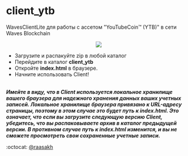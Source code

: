 # client_ytb

WavesClientLite для работы с ассетом "YouTubeCoin™ (YTB)" в сети Waves Blockchain
</br>
<p align="center">
  <img src="https://github.com/raasakh/client_ytb/blob/main/wallet.gif">
</p>

* Загрузите и распакуйте zip в любой каталог
* Перейдите в каталог **client_ytb**
* Откройте **index.html** в браузере.
* Начните использовать Client!
</br></br>

**_Имейте в виду, что в Client используется локальное хранилище вашего браузера для надежного хранения данных ваших учетных записей. Локальное хранилище браузера привязано к URL-адресу страницы, поэтому в этом случае это будет путь к index.html. Это означает, что если вы загрузите следующую версию Client, убедитесь, что вы распаковываете архив в каталог предыдущей версии. В противном случае путь к index.html изменится, и вы не сможете просмотреть свои сохраненные учетные записи._**

:octocat: [@raasakh](https://github.com/raasakh)
